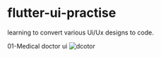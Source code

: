 # flutter-ui-practise
learning to convert various  Ui/Ux designs to code. 

01-Medical doctor ui
![dcotor](https://user-images.githubusercontent.com/95612215/188656358-aaa35613-0530-46a6-9290-04ff1634a103.gif)

